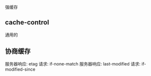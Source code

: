 强缓存
## cache-control
通用的

## 协商缓存

服务器响应: etag   请求: if-none-match
服务器响应: last-modified   请求: if-modified-since